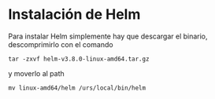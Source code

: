 # Instalación de Helm

Para instalar Helm simplemente hay que descargar el binario, descomprimirlo con el comando

`tar -zxvf helm-v3.8.0-linux-amd64.tar.gz `

y moverlo al path

`mv linux-amd64/helm /urs/local/bin/helm`
